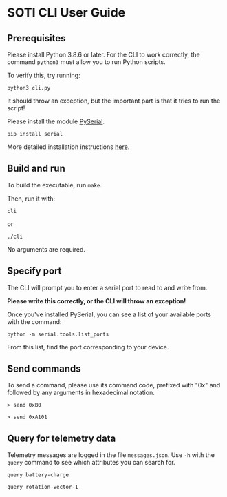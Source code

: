 # SOTI CLI User Guide

## Prerequisites
Please install Python 3.8.6 or later. For the CLI to work correctly, the command `python3` must allow you to run Python scripts.

To verify this, try running:

`python3 cli.py`

It should throw an exception, but the important part is that it tries to run the script!

Please install the module [PySerial](https://pyserial.readthedocs.io/en/latest/index.html).

`pip install serial`

More detailed installation instructions [here](https://github.com/pyserial/pyserial#installation).

## Build and run
To build the executable, run `make`.

Then, run it with:

`cli`

or

`./cli`

 No arguments are required.

## Specify port
The CLI will prompt you to enter a serial port to read to and write from.

**Please write this correctly, or the CLI will throw an exception!**

Once you've installed PySerial, you can see a list of your available ports with the command:

`python -m serial.tools.list_ports`

From this list, find the port corresponding to your device.

## Send commands
To send a command, please use its command code, prefixed with "0x" and followed by any arguments in hexadecimal notation.

`> send 0xB0`

`> send 0xA101`

## Query for telemetry data
Telemetry messages are logged in the file `messages.json`. Use `-h` with the `query` command to see which attributes you can search for.

`query battery-charge`

`query rotation-vector-1`